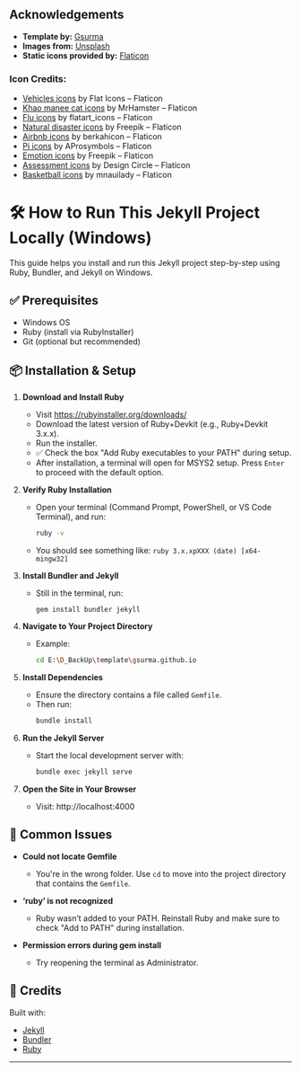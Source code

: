 ## Acknowledgements

- **Template by:** [Gsurma](https://github.com/gsurma)  
- **Images from:** [Unsplash](https://unsplash.com)  
- **Static icons provided by:** [Flaticon](https://www.flaticon.com)

### Icon Credits:
- [Vehicles icons](https://www.flaticon.com/free-icons/vehicles) by Flat Icons – Flaticon  
- [Khao manee cat icons](https://www.flaticon.com/authors/mrhamster) by MrHamster – Flaticon  
- [Flu icons](https://www.flaticon.com/authors/flatart-icons) by flatart_icons – Flaticon  
- [Natural disaster icons](https://www.flaticon.com/authors/freepik) by Freepik – Flaticon  
- [Airbnb icons](https://www.flaticon.com/authors/berkahicon) by berkahicon – Flaticon  
- [Pi icons](https://www.flaticon.com/authors/aprosymbols) by AProsymbols – Flaticon  
- [Emotion icons](https://www.flaticon.com/authors/freepik) by Freepik – Flaticon  
- [Assessment icons](https://www.flaticon.com/authors/design-circle) by Design Circle – Flaticon  
- [Basketball icons](https://www.flaticon.com/authors/mnauilady) by mnauilady – Flaticon

# 🛠️ How to Run This Jekyll Project Locally (Windows)

This guide helps you install and run this Jekyll project step-by-step using Ruby, Bundler, and Jekyll on Windows.

## ✅ Prerequisites
- Windows OS
- Ruby (install via RubyInstaller)
- Git (optional but recommended)

## 📦 Installation & Setup

1. **Download and Install Ruby**
   - Visit https://rubyinstaller.org/downloads/
   - Download the latest version of Ruby+Devkit (e.g., Ruby+Devkit 3.x.x).
   - Run the installer.
   - ✅ Check the box "Add Ruby executables to your PATH" during setup.
   - After installation, a terminal will open for MSYS2 setup. Press `Enter` to proceed with the default option.

2. **Verify Ruby Installation**
   - Open your terminal (Command Prompt, PowerShell, or VS Code Terminal), and run:
     ```bash
     ruby -v
     ```
   - You should see something like: `ruby 3.x.xpXXX (date) [x64-mingw32]`

3. **Install Bundler and Jekyll**
   - Still in the terminal, run:
     ```bash
     gem install bundler jekyll
     ```

4. **Navigate to Your Project Directory**
   - Example:
     ```bash
     cd E:\D_BackUp\template\gsurma.github.io
     ```

5. **Install Dependencies**
   - Ensure the directory contains a file called `Gemfile`.
   - Then run:
     ```bash
     bundle install
     ```

6. **Run the Jekyll Server**
   - Start the local development server with:
     ```bash
     bundle exec jekyll serve
     ```

7. **Open the Site in Your Browser**
   - Visit: http://localhost:4000

## 🧩 Common Issues

- **Could not locate Gemfile**
  - You're in the wrong folder. Use `cd` to move into the project directory that contains the `Gemfile`.

- **‘ruby’ is not recognized**
  - Ruby wasn’t added to your PATH. Reinstall Ruby and make sure to check "Add to PATH" during installation.

- **Permission errors during gem install**
  - Try reopening the terminal as Administrator.

## 📝 Credits

Built with:
- [Jekyll](https://jekyllrb.com/)
- [Bundler](https://bundler.io/)
- [Ruby](https://www.ruby-lang.org/)

---


